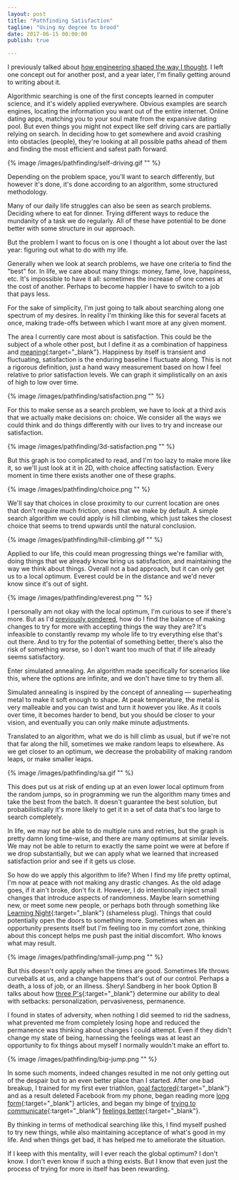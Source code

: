```yaml
---
layout: post
title: "Pathfinding Satisfaction"
tagline: "Using my degree to brood"
date: 2017-06-15 00:00:00
publish: true

---
```


I previously talked about [how engineering shaped the way I 
thought](/blog/engineers-mindset-for-life). I left one concept out for another 
post, and a year later, I'm finally getting around to writing about it.

Algorithmic searching is one of the first concepts learned in computer science, 
and it's widely applied everywhere. Obvious examples are search engines, 
locating the information you want out of the entire internet. Online dating 
apps, matching you to your soul mate from the expansive dating pool. But even 
things you might not expect like self driving cars are partially relying on 
search. In deciding how to get somewhere and avoid crashing into obstacles 
(people), they're looking at all possible paths ahead of them and finding the 
most efficient and safest path forward.

{% image /images/pathfinding/self-driving.gif "" %}

Depending on the problem space, you'll want to search differently, but however 
it's done, it's done according to an algorithm, some structured methodology.

Many of our daily life struggles can also be seen as search problems. Deciding 
where to eat for dinner. Trying different ways to reduce the mundanity of a task 
we do regularly. All of these have potential to be done better with some 
structure in our approach.

But the problem I want to focus on is one I thought a lot about over the last 
year: figuring out what to do with my life.

Generally when we look at search problems, we have one criteria to find the 
"best" for. In life, we care about many things: money, fame, love, happiness, 
etc. It's impossible to have it all: sometimes the increase of one comes at the 
cost of another. Perhaps to become happier I have to switch to a job that pays 
less.

For the sake of simplicity, I'm just going to talk about searching along one 
spectrum of my desires. In reality I'm thinking like this for several facets at 
once, making trade-offs between which I want more at any given moment.

The area I currently care most about is satisfaction. This could be the subject 
of a whole other post, but I define it as a combination of happiness and 
[meaning](http://www.theatlantic.com/health/archive/2013/01/theres-more-to-life-than-being-happy/266805/){:target="_blank"}. 
Happiness by itself is transient and fluctuating, satisfaction is the enduring 
baseline I fluctuate along. This is not a rigorous definition, just a hand wavy 
measurement based on how I feel relative to prior satisfaction levels. We can 
graph it simplistically on an axis of high to low over time.

{% image /images/pathfinding/satisfaction.png "" %}

For this to make sense as a search problem, we have to look at a third axis that 
we actually make decisions on: choice. We consider all the ways we could think 
and do things differently with our lives to try and increase our satisfaction.

{% image /images/pathfinding/3d-satisfaction.png "" %}

But this graph is too complicated to read, and I'm too lazy to make more like 
it, so we'll just look at it in 2D, with choice affecting satisfaction. Every 
moment in time there exists another one of these graphs.

{% image /images/pathfinding/choice.png "" %}

We'll say that choices in close proximity to our current location are ones that 
don't require much friction, ones that we make by default. A simple search 
algorithm we could apply is hill climbing, which just takes the closest choice 
that seems to trend upwards until the natural conclusion.

{% image /images/pathfinding/hill-climbing.gif "" %}

Applied to our life, this could mean progressing things we're familiar with, 
doing things that we already know bring us satisfaction, and maintaining the way 
we think about things. Overall not a bad approach, but it can only get us to a 
local optimum. Everest could be in the distance and we'd never know since it's 
out of sight.

{% image /images/pathfinding/everest.png "" %}

I personally am not okay with the local optimum, I'm curious to see if there's 
more. But as I'd [previously pondered](/blog/imperfection), how do I find the 
balance of making changes to try for more with accepting things the way they 
are?  It's infeasible to constantly revamp my whole life to try everything else 
that's out there. And to try for the potential of something better, there's also 
the risk of something worse, so I don't want too much of that if life already 
seems satisfactory.

Enter simulated annealing. An algorithm made specifically for scenarios like 
this, where the options are infinite, and we don't have time to try them all.

Simulated annealing is inspired by the concept of annealing &mdash; superheating 
metal to make it soft enough to shape. At peak temperature, the metal is very 
malleable and you can twist and turn it however you like. As it cools over time, 
it becomes harder to bend, but you should be closer to your vision, and 
eventually you can only make minute adjustments.

Translated to an algorithm, what we do is hill climb as usual, but if we're not 
that far along the hill, sometimes we make random leaps to elsewhere. As we get 
closer to an optimum, we decrease the probability of making random leaps, or 
make smaller leaps.

{% image /images/pathfinding/sa.gif "" %}

This does put us at risk of ending up at an even lower local optimum from the 
random jumps, so in programming we run the algorithm many times and take the 
best from the batch. It doesn't guarantee the best solution, but 
probabilistically it's more likely to get it in a set of data that's too large 
to search completely.

In life, we may not be able to do multiple runs and retries, but the graph is 
pretty damn long time-wise, and there are many optimums at similar levels. We 
may not be able to return to exactly the same point we were at before if we drop 
substantially, but we can apply what we learned that increased satisfaction 
prior and see if it gets us close.

So how do we apply this algorithm to life? When I find my life pretty optimal, 
I'm now at peace with not making any drastic changes. As the old adage goes, if 
it ain't broke, don't fix it. However, I do intentionally inject small changes 
that introduce aspects of randomness. Maybe learn something new, or meet some 
new people, or perhaps both through something like [Learning 
Night](http://learningnight.com/){:target="_blank"} (shameless plug). Things 
that could potentially open the doors to something more. Sometimes when an 
opportunity presents itself but I'm feeling too in my comfort zone, thinking 
about this concept helps me push past the initial discomfort. Who knows what may 
result.

{% image /images/pathfinding/small-jump.png "" %}

But this doesn't only apply when the times are good. Sometimes life throws 
curveballs at us, and a change happens that's out of our control. Perhaps a 
death, a loss of job, or an illness.  Sheryl Sandberg in her book Option B talks 
about how [three 
P's](http://www.businessinsider.com/sheryl-sandberg-martin-seligmans-3-ps-helped-me-cope-with-my-husbands-death-2016-5){:target="_blank"} 
determine our ability to deal with setbacks: personalization, pervasiveness, 
permanence.

I found in states of adversity, when nothing I did seemed to rid the sadness, 
what prevented me from completely losing hope and reduced the permanence was 
thinking about changes I could attempt. Even if they didn't change my state of 
being, harnessing the feelings was at least an opportunity to fix things about 
myself I normally wouldn't make an effort to.

{% image /images/pathfinding/big-jump.png "" %}

In some such moments, indeed changes resulted in me not only getting out of the 
despair but to an even better place than I started. After one bad breakup, I 
trained for my first ever triathlon, [goal 
factored](http://sachachua.com/blog/2014/03/reflecting-goals-time/){:target="_blank"} 
and as a result deleted Facebook from my phone, began reading more [long 
form](http://longform.org/){:target="_blank"} articles, and began my binge of 
[trying to 
communicate](https://www.amazon.com/Nonviolent-Communication-Language-Marshall-Rosenberg/dp/1892005034){:target="_blank"} 
[feelings 
better](https://continuingstudies.stanford.edu/courses/professional-and-personal-development/building-interpersonal-skills-an-experiential-workshop/20164_COM-19){:target="_blank"}.

By thinking in terms of methodical searching like this, I find myself pushed to 
try new things, while also maintaining acceptance of what's good in my life. And 
when things get bad, it has helped me to ameliorate the situation.

If I keep with this mentality, will I ever reach the global optimum? I don't 
know. I don't even know if such a thing exists. But I know that even just the 
process of trying for more in itself has been rewarding.

